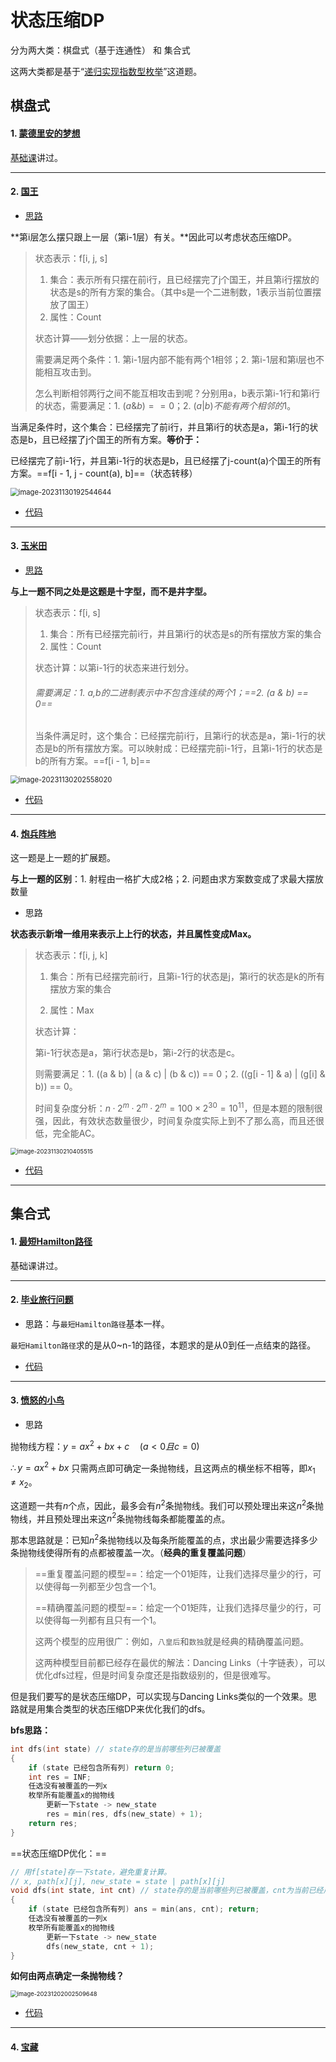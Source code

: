 # 状态压缩DP

分为两大类：棋盘式（基于连通性） 和 集合式

这两大类都是基于“[递归实现指数型枚举](https://www.acwing.com/problem/content/94/)”这道题。

## 棋盘式

#### 1. [蒙德里安的梦想](https://www.acwing.com/problem/content/293/)

[基础课](../算法基础/19计数类DP)讲过。

****

#### 2. [国王](http://ybt.ssoier.cn:8088/problem_show.php?pid=1592)

- [思路](https://www.acwing.com/solution/content/56348/)

**第i层怎么摆只跟上一层（第i-1层）有关。**因此可以考虑状态压缩DP。

> 状态表示：f[i, j, s]
>
> 1. 集合：表示所有只摆在前i行，且已经摆完了j个国王，并且第i行摆放的状态是s的所有方案的集合。（其中s是一个二进制数，1表示当前位置摆放了国王）
> 2. 属性：Count
>
> 状态计算——划分依据：上一层的状态。
>
> 需要满足两个条件：1. 第i-1层内部不能有两个1相邻；2. 第i-1层和第i层也不能相互攻击到。
>
> 怎么判断相邻两行之间不能互相攻击到呢？分别用a，b表示第i-1行和第i行的状态，需要满足：1. $(a\&b)==0$；2. $(a | b)不能有两个相邻的1$。

当满足条件时，这个集合：已经摆完了前i行，并且第i行的状态是a，第i-1行的状态是b，且已经摆了j个国王的所有方案。**等价于：**

已经摆完了前i-1行，并且第i-1行的状态是b，且已经摆了j-count(a)个国王的所有方案。==f[i - 1, j - count(a), b]==（状态转移） 

<img src="1.5 状态压缩DP/image/image-20231130192544644.png" alt="image-20231130192544644" style="zoom:80%;" />

- [代码](E:/codes/C++/AcwingTest/国王.cpp)

****

#### 3. [玉米田](https://www.acwing.com/problem/content/329/)

- [思路](https://www.acwing.com/solution/content/56822/)

**与上一题不同之处是这题是十字型，而不是井字型。**

> 状态表示：f[i, s]
>
> 1. 集合：所有已经摆完前i行，并且第i行的状态是s的所有摆放方案的集合
> 2. 属性：Count
>
> 状态计算：以第i-1行的状态来进行划分。
>
> ###### 需要满足：1. a,b的二进制表示中不包含连续的两个1；==2. (a & b) == 0==
>
> 当条件满足时，这个集合：已经摆完前i行，且第i行的状态是a，第i-1行的状态是b的所有摆放方案。可以映射成：已经摆完前i-1行，且第i-1行的状态是b的所有方案。==f[i - 1, b]==

<img src="1.5 状态压缩DP/image/image-20231130202558020.png" alt="image-20231130202558020" style="zoom: 80%;" />

- [代码](E:/codes/C++/AcwingTest/玉米田.cpp)

****

#### 4. [炮兵阵地](https://www.acwing.com/problem/content/294/)

这一题是上一题的扩展题。

**与上一题的区别**：1. 射程由一格扩大成2格；2. 问题由求方案数变成了求最大摆放数量

- 思路

**状态表示新增一维用来表示上上行的状态，并且属性变成Max。**

>状态表示：f[i, j, k]
>
>1. 集合：所有已经摆完前i行，且第i-1行的状态是j，第i行的状态是k的所有摆放方案的集合
>
>2. 属性：Max
>
>状态计算：
>
>第i-1行状态是a，第i行状态是b，第i-2行的状态是c。
>
>则需要满足：1. ((a & b) | (a & c) | (b & c)) == 0；2. ((g[i - 1] & a) | (g[i] & b)) == 0。
>
>时间复杂度分析：$n·2^m·2^m·2^m=100\times 2^{30}=10^{11}$，但是本题的限制很强，因此，有效状态数量很少，时间复杂度实际上到不了那么高，而且还很低，完全能AC。

<img src="1.5 状态压缩DP/image/image-20231130210405515.png" alt="image-20231130210405515" style="zoom: 67%;" />

- [代码](E:/codes/C++/AcwingTest/炮兵阵地.cpp)

****

## 集合式

#### 1. [最短Hamilton路径](https://www.acwing.com/problem/content/93/)

基础课讲过。

****

#### 2. [毕业旅行问题](https://www.acwing.com/problem/content/733/)

- 思路：与`最短Hamilton路径`基本一样。

`最短Hamilton路径`求的是从0~n-1的路径，本题求的是从0到任一点结束的路径。

- [代码]()

****

#### 3. [愤怒的小鸟](https://www.acwing.com/problem/content/526/)

- 思路

抛物线方程：$y=ax^2+bx+c\quad(a<0且c=0)$

$\therefore y = ax^2+bx$ 	只需两点即可确定一条抛物线，且这两点的横坐标不相等，即$x_1\ne x_2$。

这道题一共有$n$个点，因此，最多会有$n^2$条抛物线。我们可以预处理出来这$n^2$条抛物线，并且预处理出来这$n^2$条抛物线每条都能覆盖的点。

那本思路就是：已知$n^2$条抛物线以及每条所能覆盖的点，求出最少需要选择多少条抛物线使得所有的点都被覆盖一次。（**经典的重复覆盖问题**）

> ==重复覆盖问题的模型==：给定一个01矩阵，让我们选择尽量少的行，可以使得每一列都至少包含一个1。
>
> ==精确覆盖问题的模型==：给定一个01矩阵，让我们选择尽量少的行，可以使得每一列都有且只有一个1。
>
> 这两个模型的应用很广：例如，`八皇后`和`数独`就是经典的精确覆盖问题。
>
> 这两种模型目前都已经存在最优的解法：Dancing Links（十字链表），可以优化dfs过程，但是时间复杂度还是指数级别的，但是很难写。

但是我们要写的是状态压缩DP，可以实现与Dancing Links类似的一个效果。思路就是用集合类型的状态压缩DP来优化我们的dfs。

**bfs思路：**

```c++
int dfs(int state) // state存的是当前哪些列已被覆盖
{
    if (state 已经包含所有列) return 0;
    int res = INF;
    任选没有被覆盖的一列x
    枚举所有能覆盖x的抛物线
    	更新一下state -> new_state
        res = min(res, dfs(new_state) + 1);
    return res;
}
```

==状态压缩DP优化：==

```c++
// 用f[state]存一下state，避免重复计算。
// x, path[x][j], new_state = state | path[x][j]
void dfs(int state, int cnt) // state存的是当前哪些列已被覆盖，cnt为当前已经用了多少条抛物线
{
    if (state 已经包含所有列) ans = min(ans, cnt); return;
    任选没有被覆盖的一列x
    枚举所有能覆盖x的抛物线
    	更新一下state -> new_state
        dfs(new_state, cnt + 1);
}
```

**如何由两点确定一条抛物线？**

<img src="1.5 状态压缩DP/image/image-20231202002509648.png" alt="image-20231202002509648" style="zoom:67%;" />

- [代码](E:/codes/C++/AcwingTest/愤怒的小鸟.cpp)

****

#### 4. [宝藏](https://www.acwing.com/problem/content/531/)